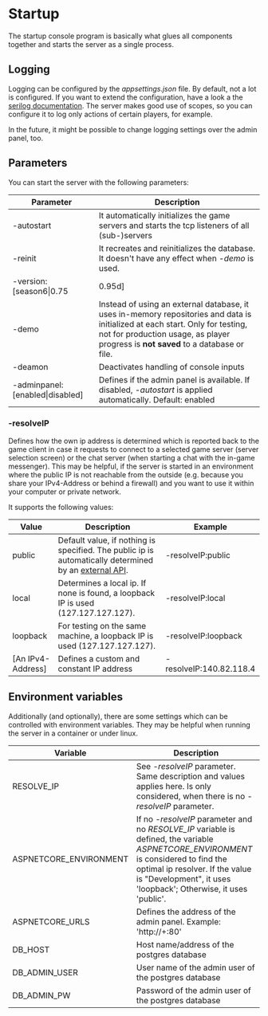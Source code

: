 ﻿# Startup

The startup console program is basically what glues all components together and
starts the server as a single process.

## Logging

Logging can be configured by the *appsettings.json* file.
By default, not a lot is configured. If you want to extend the configuration,
have a look a the [serilog documentation](https://github.com/serilog/serilog-settings-configuration).
The server makes good use of scopes, so you can configure it to log
only actions of certain players, for example.

In the future, it might be possible to change logging settings over the admin
panel, too.

## Parameters

You can start the server with the following parameters:

| Parameter   | Description       |
|-------------|-------------------|
| -autostart  | It automatically initializes the game servers and starts the tcp listeners of all (sub-)servers |
| -reinit     | It recreates and reinitializes the database. It doesn't have any effect when *-demo* is used. |
| -version:[season6\|0.75|0.95d]    | Defines the version of the game client. Has only effect with *-reinit* or *-demo* and affects the initial data creation. Default: season6|
| -demo       | Instead of using an external database, it uses in-memory repositories and data is initialized at each start. Only for testing, not for production usage, as player progress is **not saved** to a database or file. |
| -deamon     | Deactivates handling of console inputs |
| -adminpanel:[enabled\|disabled] | Defines if the admin panel is available. If disabled, *-autostart* is applied automatically. Default: enabled |

### -resolveIP

Defines how the own ip address is determined which is reported back to the game
client in case it requests to connect to a selected game server (server selection
screen) or the chat server (when starting a chat with the in-game messenger).
This may be helpful, if the server is started in an environment where the public
IP is not reachable from the outside (e.g. because you share your IPv4-Address
or behind a firewall) and you want to use it within your computer or private network.

It supports the following values:

| Value  | Description  | Example |
|--------|--------------|---------|
| public | Default value, if nothing is specified. The public ip is automatically determined by an [external API](https://www.ipify.org/). | -resolveIP:public |
| local  | Determines a local ip. If none is found, a loopback IP is used (127.127.127.127). | -resolveIP:local |
| loopback  | For testing on the same machine, a loopback IP is used (127.127.127.127). | -resolveIP:loopback |
| [An IPv4-Address] | Defines a custom and constant IP address| -resolveIP:140.82.118.4 |

## Environment variables

Additionally (and optionally), there are some settings which can be controlled with environment variables.
They may be helpful when running the server in a container or under linux.

| Variable    | Description       |
|-------------|-------------------|
| RESOLVE_IP  | See *-resolveIP* parameter. Same description and values applies here. Is only considered, when there is no *-resolveIP* parameter. |
| ASPNETCORE_ENVIRONMENT | If no *-resolveIP* parameter and no *RESOLVE_IP* variable is defined, the variable *ASPNETCORE_ENVIRONMENT* is considered to find the optimal ip resolver. If the value is "Development", it uses 'loopback'; Otherwise, it uses 'public'. |
| ASPNETCORE_URLS | Defines the address of the admin panel. Example: 'http://+:80' |
| DB_HOST | Host name/address of the postgres database |
| DB_ADMIN_USER | User name of the admin user of the postgres database |
| DB_ADMIN_PW   | Password of the admin user of the postgres database |